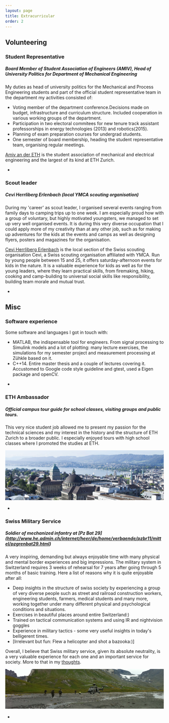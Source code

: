 ```yaml
---
layout: page
title: Extracurricular
order: 2
---
```


## Volunteering
### Student Representative
##### Board Member of Student Association of Engineers (AMIV), Head of University Politics for Department of Mechanical Engineering
My duties as head of university politics for the Mechanical and Process Engineering students and part of the official student representative team in the department my activities consisted of:

* Voting member of the department conference.Decisions made on budget, infrastructure and curriculum structure. Included cooperation in various working groups of the department.
* Participation in two electoral commitees for new tenure track assistant professorships in energy technologies (2013) and robotics(2015).
* Planning of exam preparation courses for undergrad students.
* One semester of board membership, heading the student representative team, organising regular meetings.

[Amiv an der ETH](http://www.amiv.ch/) is the student association of mechanical and electrical engineering and the largest of its kind at ETH Zurich.

-


### Scout leader
##### Cevi Herrliberg Erlenbach (local YMCA scouting organisation)
During my 'career' as scout leader, I organised several events ranging from family days to camping trips up to one week.
I am especially proud how with a group of voluntary, but highly motivated youngsters, we managed to set up very well organised events.
It is during this very diverse occupation that I could apply more of my creativity than at any other job, such as for making up adventures for the kids at the events and camps as well as designing flyers, posters and magazines for the organisation.

[Cevi Herrliberg Erlenbach](http://www.cevihe.ch) is the local section of the Swiss scouting organisation Cevi, a Swiss scouting organisation affiliated with YMCA. Run by young people between 15 and 25, it offers saturday-afternoon events for kids in the nature.
It is a valuable experience for kids as well as for the young leaders, where they learn practical skills, from firemaking, hiking, cooking and camp-building to universal social skills like responsibility, building team morale and mutual trust.

-

## Misc
### Software experience
Some software and languages I got in touch with:

* MATLAB, the indispensable tool for engineers. From signal processing to Simulink models and a lot of plotting: many lecture exercises, the simulations for my semester project and measurement processing at Zühkle based on it.
* C++14. Entire master thesis and a couple of lectures covering it. Accustomed to Google code style guideline and gtest, used a Eigen package and openCV.

-

### ETH Ambassador
##### Official campus tour guide for school classes, visiting groups and public tours.
This very nice student job allowed me to present my passion for the technical sciences and my interest in the history and the structure of ETH Zurich to a broader public. I especially enjoyed tours with high school classes where I promoted the studies at ETH.

![Alma Mater](/assets/ETH.png)

-

### Swiss Military Service
##### Soldier of mechanized infantry at [Pz Bat 29] (http://www.he.admin.ch/internet/heer/de/home/verbaende/pzbr11/mittel/pzgrenbat29.html)

A very inspiring, demanding but always enjoyable time with many physical and mental border experiences and big impressions. The military system in Switzerland requires 3 weeks of rehearsal for 7 years after going through 5 months of basic training. Here a list of reasons why it is quite enjoyable after all:

* Deep insights in the structure of swiss society by experiencing a group of very diverse people such as street and railroad construction workers, engineering students, farmers, medical students and many more, working together under many different physical and psychological conditions and situations.
* Exercises in beautiful places around entire Switzerland:)
* Trained on tactical communication systems and using IR and nightvision goggles
* Experience in military tactics - some very useful insights in today's belligerent times.
* [Irrelevant but fun: Flew a helicopter and shot a bazooka:)]

Overall, I believe that Swiss military service, given its absolute neutrality, is a very valuable experience for each one and an important service for society. More to that in my [thoughts](/thoughts).

![Airlift](/assets/SuperPuma.jpg)

+
